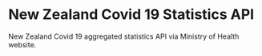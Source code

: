 # New Zealand Covid 19 Statistics API
New Zealand Covid 19 aggregated statistics API via Ministry of Health website.
